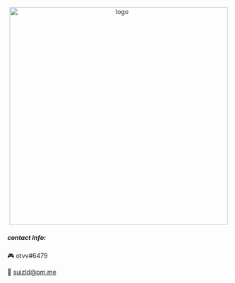 <p align="center">
  <img width="494" src="https://github-readme-stats.vercel.app/api?username=otvv&count_private=true&show_icons=true&hide_title=true" alt="logo">
</p>

##### contact info:

:video_game: otvv#6479

:email: suizld@pm.me
